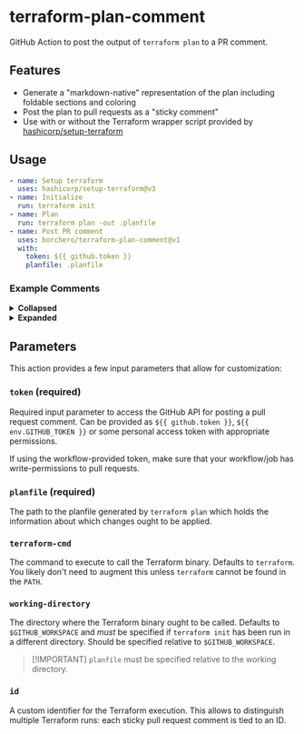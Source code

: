 # terraform-plan-comment

GitHub Action to post the output of `terraform plan` to a PR comment.

## Features

- Generate a "markdown-native" representation of the plan including foldable sections and coloring
- Post the plan to pull requests as a "sticky comment"
- Use with or without the Terraform wrapper script provided by
  [hashicorp/setup-terraform](https://github.com/hashicorp/setup-terraform)

## Usage

```yaml
- name: Setup terraform
  uses: hashicorp/setup-terraform@v3
- name: Initialize
  run: terraform init
- name: Plan
  run: terraform plan -out .planfile
- name: Post PR comment
  uses: borchero/terraform-plan-comment@v1
  with:
    token: ${{ github.token }}
    planfile: .planfile
```

### Example Comments

<details><summary><b>Collapsed</b></summary>

<img width="916" alt="Screenshot 2024-04-30 at 00 07 36" src="https://github.com/borchero/terraform-plan-comment/assets/22455425/b6d0e64c-1c9c-42b8-8060-c096922baa0a">

</details>

<details><summary><b>Expanded</b></summary>

<img width="699" alt="Screenshot 2024-04-30 at 00 08 22" src="https://github.com/borchero/terraform-plan-comment/assets/22455425/c91c319a-276d-4d2d-98a7-52bd24b64d4c">

</details>

## Parameters

This action provides a few input parameters that allow for customization:

### `token` (required)

Required input parameter to access the GitHub API for posting a pull request comment. Can be provided as
`${{ github.token }}`, `${{ env.GITHUB_TOKEN }}` or some personal access token with appropriate permissions.

If using the workflow-provided token, make sure that your workflow/job has write-permissions to pull requests.

### `planfile` (required)

The path to the planfile generated by `terraform plan` which holds the information about which changes ought to be
applied.

### `terraform-cmd`

The command to execute to call the Terraform binary. Defaults to `terraform`. You likely don't need to augment this
unless `terraform` cannot be found in the `PATH`.

### `working-directory`

The directory where the Terraform binary ought to be called. Defaults to `$GITHUB_WORKSPACE` and _must_ be specified if
`terraform init` has been run in a different directory. Should be specified relative to `$GITHUB_WORKSPACE`.

> [!IMPORTANT] <!-- prettier-ignore -->
> `planfile` must be specified relative to the working directory.

### `id`

A custom identifier for the Terraform execution. This allows to distinguish multiple Terraform runs: each sticky pull
request comment is tied to an ID.
